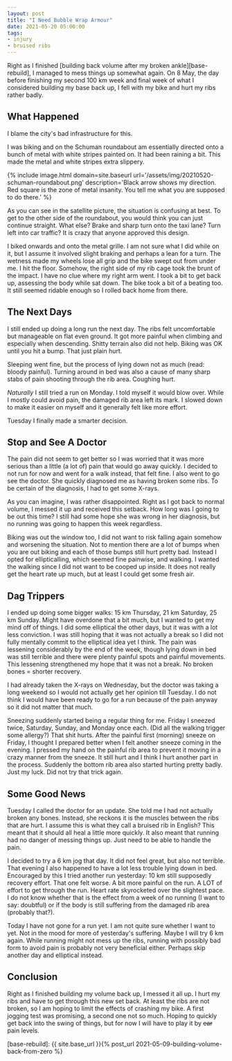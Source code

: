 ```yaml
---
layout: post
title: "I Need Bubble Wrap Armour"
date: 2021-05-20 05:00:00
tags:
- injury
- bruised ribs
---
```


Right as I finished [building back volume after my broken ankle][base-rebuild],
I managed to mess things up somewhat again. On 8 May, the day before finishing
my second 100 km week and final week of what I considered building my base back
up, I fell with my bike and hurt my ribs rather badly.

## What Happened

I blame the city's bad infrastructure for this.

I was biking and on the Schuman roundabout am essentially directed onto a bunch
of metal with white stripes painted on. It had been raining a bit. This made
the metal and white stripes extra slippery.

{% include image.html domain=site.baseurl url='/assets/img/20210520-schuman-roundabout.png' description='Black arrow shows my direction. Red square is the zone of metal insanity. You tell me what you are supposed to do there.' %}

As you can see in the satellite picture, the situation is confusing at best. To
get to the other side of the roundabout, you would think you can just continue
straight. What else? Brake and sharp turn onto the taxi lane? Turn left into
car traffic? It is crazy that anyone approved this design.

I biked onwards and onto the metal grille. I am not sure what I did while on
it, but I assume it involved slight braking and perhaps a lean for a turn. The
wetness made my wheels lose all grip and the bike swept out from under me. I
hit the floor. Somehow, the right side of my rib cage took the brunt of the
impact. I have no clue where my right arm went. I took a bit to get back up,
assessing the body while sat down. The bike took a bit of a beating too. It
still seemed ridable enough so I rolled back home from there.

## The Next Days

I still ended up doing a long run the next day. The ribs felt uncomfortable but
manageable on flat even ground. It got more painful when climbing and
especially when descending. Shitty terrain also did not help. Biking was OK
until you hit a bump. That just plain hurt.

Sleeping went fine, but the process of lying down not as much (read: bloody
painful).  Turning around in bed was also a cause of many sharp stabs of pain
shooting through the rib area. Coughing hurt.

_Naturally_ I still tried a run on Monday. I told myself it would blow over.
While I mostly could avoid pain, the damaged rib area left its mark. I slowed
down to make it easier on myself and it generally felt like more effort.

Tuesday I finally made a smarter decision.

## Stop and See A Doctor

The pain did not seem to get better so I was worried that it was more serious
than a little (a lot of) pain that would go away quickly. I decided to not run
for now and went for a walk instead, that felt fine. I also went to go see the
doctor. She quickly diagnosed me as having broken some ribs. To be certain of
the diagnosis, I had to get some X-rays.

As you can imagine, I was rather disappointed. Right as I got back to normal
volume, I messed it up and received this setback. How long was I going to be
out this time? I still had some hope she was wrong in her diagnosis, but no
running was going to happen this week regardless.

Biking was out the window too, I did not want to risk falling again somehow and
worsening the situation. Not to mention there are a lot of bumps when you are
out biking and each of those bumps still hurt pretty bad. Instead I opted for
ellipticalling, which seemed fine painwise, and walking. I wanted the walking
since I did not want to be cooped up inside. It does not really get the heart
rate up much, but at least I could get some fresh air.

## Dag Trippers

I ended up doing some bigger walks: 15 km Thursday, 21 km Saturday, 25 km
Sunday. Might have overdone that a bit much, but I wanted to get my mind off of
things. I did some elliptical the other days, but it was with a lot less
conviction. I was still hoping that it was not actually a break so I did not
fully mentally commit to the elliptical idea yet I think. The pain was
lessening considerably by the end of the week, though lying down in bed was
still terrible and there were plenty painful spots and painful movements. This
lessening strengthened my hope that it was not a break. No broken bones =
shorter recovery.

I had already taken the X-rays on Wednesday, but the doctor was taking a long
weekend so I would not actually get her opinion till Tuesday. I do not think I
would have been ready to go for a run because of the pain anyway so it did not
matter that much.

Sneezing suddenly started being a regular thing for me. Friday I sneezed twice,
Saturday, Sunday, and Monday once each. (Did all the walking trigger some
allergy?) That shit hurts. After the painful first (morning) sneeze on Friday,
I thought I prepared better when I felt another sneeze coming in the evening. I
pressed my hand on the painful rib area to prevent it moving in a crazy manner
from the sneeze. It still hurt and I think I hurt another part in the process.
Suddenly the bottom rib area also started hurting pretty badly. Just my luck.
Did not try that trick again.

## Some Good News

Tuesday I called the doctor for an update. She told me I had not actually
broken any bones.  Instead, she reckons it is the muscles between the ribs that
are hurt. I assume this is what they call a bruised rib in English? This meant
that it should all heal a little more quickly. It also meant that running had
no danger of messing things up. Just need to be able to handle the pain.

I decided to try a 6 km jog that day. It did not feel great, but also not
terrible. That evening I also happened to have a lot less trouble lying down in
bed. Encouraged by this I tried another run yesterday: 10 km still supposedly
recovery effort. That one felt worse. A bit more painful on the run. A LOT of
effort to get through the run. Heart rate skyrocketed over the slightest pace.
I do not know whether that is the effect from a week of no running (I want to
say: doubtful) or if the body is still suffering from the damaged rib area
(probably that?).

Today I have not gone for a run yet. I am not quite sure whether I want to yet.
Not in the mood for more of yesterday's suffering. Maybe I will try 6 km again.
While running might not mess up the ribs, running with possibly bad form to
avoid pain is probably not very beneficial either. Perhaps skip another day and
elliptical instead.

## Conclusion

Right as I finished building my volume back up, I messed it all up. I hurt my
ribs and have to get through this new set back. At least the ribs are not
broken, so I am hoping to limit the effects of crashing my bike. A first
jogging test was promising, a second one not so much. Hoping to quickly get
back into the swing of things, but for now I will have to play it by ~~ear~~
pain levels.


[base-rebuild]: {{ site.base_url }}{% post_url 2021-05-09-building-volume-back-from-zero %}
